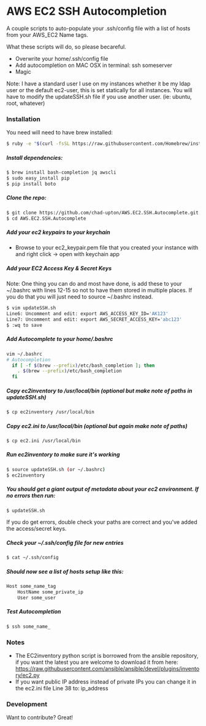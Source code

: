 # AWS EC2 SSH Autocompletion

A couple scripts to auto-populate your .ssh/config file with a list of hosts from your AWS_EC2 Name tags.

What these scripts will do, so please becareful.
  - Overwrite your home/.ssh/config file
  - Add autocompletion on MAC OSX in terminal:  ssh someserver
  - Magic


Note: I have a standard user I use on my instances whether it be my ldap user or the default ec2-user, this is set statically for all instances.  You will have to modify the updateSSH.sh file if you use another user. (ie: ubuntu, root, whatever)

### Installation

You need will need to have brew installed:
```sh
$ ruby -e "$(curl -fsSL https://raw.githubusercontent.com/Homebrew/install/master/install)"
```

##### Install dependencies:
```sh
$ brew install bash-completion jq awscli
$ sudo easy_install pip
$ pip install boto
```

##### Clone the repo:
```sh
$ git clone https://github.com/chad-upton/AWS.EC2.SSH.Autocomplete.git
$ cd AWS.EC2.SSH.Autocomplete
```

##### Add your ec2 keypairs to your keychain
* Browse to your ec2_keypair.pem file that you created your instance with and right click -> open with keychain app

##### Add your EC2 Access Key & Secret Keys
Note: One thing you can do and most have done, is add these to your ~/.bashrc with lines 12-15 so not to have them stored in multiple places.  If you do that you will just need to source ~/.bashrc instead.
```sh
$ vim updateSSH.sh
Line6: Uncomment and edit: export AWS_ACCESS_KEY_ID='AK123'
Line7: Uncomment and edit: export AWS_SECRET_ACCESS_KEY='abc123'
$ :wq to save
```
##### Add Autocomplete to your home/.bashrc
```sh
vim ~/.bashrc
# Autocompletion
  if [ -f $(brew --prefix)/etc/bash_completion ]; then
    . $(brew --prefix)/etc/bash_completion
  fi
```

##### Copy ec2inventory to /usr/local/bin (optional but make note of paths in updateSSH.sh)
```sh
$ cp ec2inventory /usr/local/bin
```

##### Copy ec2.ini to /usr/local/bin (optional but again make note of paths)
```sh
$ cp ec2.ini /usr/local/bin
```

##### Run ec2inventory to make sure it's working
```sh
$ source updateSSH.sh (or ~/.bashrc)
$ ec2inventory
```

##### You should get a giant output of metadata about your ec2 environment.  If no errors then run:
```sh
$ updateSSH.sh
```
If you do get errors, double check your paths are correct and you've added the access/secret keys.

##### Check your ~/.ssh/config file for new entries
```sh
$ cat ~/.ssh/config
```

##### Should now see a list of hosts setup like this:
```sh
Host some_name_tag
    HostName some_private_ip
    User some_user
```

##### Test Autocompletion
```sh
$ ssh some_name_
```

### Notes

* The EC2inventory python script is borrowed from the ansible repository, if you want the latest you are welcome to download it from here: https://raw.githubusercontent.com/ansible/ansible/devel/plugins/inventory/ec2.py
* If you want public IP address instead of private IPs you can change it in the ec2.ini file Line 38 to: ip_address

### Development

Want to contribute? Great!



